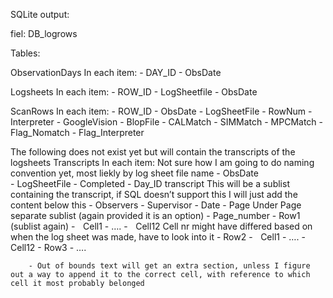 


SQLite output:

fiel: DB_logrows

Tables:

ObservationDays
In each item:
	- DAY_ID
	- ObsDate

Logsheets
In each item:
	- ROW_ID
	- LogSheetfile
	- ObsDate

ScanRows
In each item:
	- ROW_ID
	- ObsDate
	- LogSheetFile
	- RowNum
	- Interpreter
	- GoogleVision
	- BlopFile
	- CALMatch
	- SIMMatch
	- MPCMatch
	- Flag_Nomatch
	- Flag_Interpreter


The following does not exist yet but will contain the transcripts of the logsheets
Transcripts
In each item: 		Not sure how I am going to do naming convention yet, most liekly by log sheet file name
	- ObsDate		
	- LogSheetFile
	- Completed
	- Day_ID
	transcript 			This will be a sublist containing the transcript, if SQL doesn’t support this I will just add the content below this
		- Observers
		- Supervisor
		- Date
		- Page		Under Page separate sublist (again provided it is an option)
			- Page_number
			- Row1 (sublist again)
				-    Cell1
				- ….
				-    Cell12				Cell nr might have differed based on when the log sheet was made, have to look into it
			- Row2
				-    Cell1
				- ….
				-    Cell12
			- Row3
			- ….

		- Out of bounds text will get an extra section, unless I figure out a way to append it to the correct cell, with reference to which cell it most probably belonged
